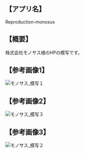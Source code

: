 ## 【アプリ名】　
Reproduction-monosus

## 【概要】
株式会社モノサス様のHPの模写です。

## 【参考画像1】
![モノサス_模写１](https://user-images.githubusercontent.com/60679433/85197513-6731e200-b31c-11ea-9e70-54a081042f53.jpg)
## 【参考画像2】
![モノサス_模写３](https://user-images.githubusercontent.com/60679433/85197530-816bc000-b31c-11ea-9f05-ea2ad54fd998.jpg)
## 【参考画像3】
![モノサス_模写２](https://user-images.githubusercontent.com/60679433/85197540-90527280-b31c-11ea-8dd2-2187b21baded.jpg)